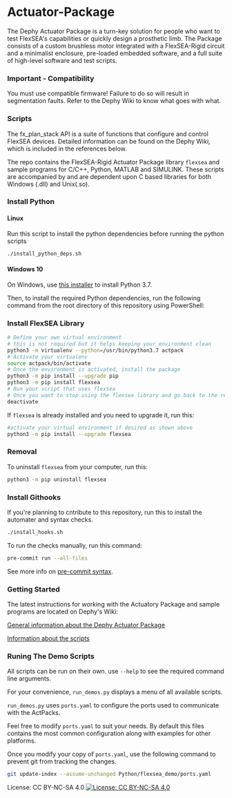 # Actuator-Package

The Dephy Actuator Package is a turn-key solution for people who want to test FlexSEA's capabilities or quickly design a prosthetic limb. The Package consists of a custom brushless motor integrated with a FlexSEA-Rigid circuit and a minimalist enclosure, pre-loaded embedded software, and a full suite of high-level software and test scripts.

### Important - Compatibility
You must use compatible firmware! Failure to do so will result in segmentation faults. Refer to the Dephy Wiki to know what goes with what.

### Scripts

The fx_plan_stack API is a suite of functions that configure and control FlexSEA devices. Detailed information can be found on the Dephy Wiki, which is included in the references below.

The repo contains the FlexSEA-Rigid Actuator Package library `flexsea` and sample programs for C/C++, Python, MATLAB and SIMULINK. These scripts are accompanied by and are dependent upon C based libraries for both Windows (.dll) and Unix(.so).

### Install Python

#### Linux
Run this script to install the python dependencies before running the python scripts
```bash
./install_python_deps.sh
```

#### Windows 10

On Windows, use [this installer](https://www.python.org/ftp/python/3.7.9/python-3.7.9.exe) to install Python 3.7.

Then, to install the required Python dependencies, run the following command from the root directory of this repository using PowerShell:

### Install FlexSEA Library

```bash
# Define your own virtual environment
# this is not required but it helps keeping your environment clean
python3 -m virtualenv --python=/usr/bin/python3.7 actpack
# Activate your virtualenv
source actpack/bin/activate
# Once the environment is activated, install the package
python3 -m pip install --upgrade pip
python3 -m pip install flexsea
# Run your script that uses flexsea
# Once you want to stop using the flexsea library and go back to the regular shell
deactivate

```

If `flexsea` is already installed and you need to upgrade it, run this:
```bash
#activate your virtual environment if desired as shown above
python3 -m pip install --upgrade flexsea
```

### Removal
To uninstall `flexsea` from your computer, run this:
```bash
python3 -m pip uninstall flexsea
```

### Install Githooks

If you're planning to cntribute to this repository, run this to install the automater and syntax checks.

```bash
./install_hooks.sh
```

To run the checks manually, run this command:
```bash
pre-commit run --all-files
```

See more info on [pre-commit syntax](https://pre-commit.com).

### Getting Started
The latest instructions for working with the Actuatory Package and sample programs are located on Dephy's Wiki:

[General information about the Dephy Actuator Package](http://dephy.com/wiki/flexsea/doku.php?id=dephyactpack)

[Information about the scripts](http://dephy.com/wiki/flexsea/doku.php?id=scripts)

### Runing The Demo Scripts

All scripts can be run on their own. use `--help` to see the required command line arguments.

For your convenience, `run_demos.py` displays a menu of all available scripts.

`run_demos.py` uses `ports.yaml` to configure the ports used to communicate with the ActPacks.

Feel free to modify `ports.yaml` to suit your needs. By default this files contains the most common configuration along with examples for other platforms.

Once you modify your copy of `ports.yaml`, use the following command to prevent git from tracking the changes.
```bash
git update-index --assume-unchanged Python/flexsea_demo/ports.yaml
```

License: CC BY-NC-SA 4.0
[![License: CC BY-NC-SA 4.0](https://licensebuttons.net/l/by-nc-sa/4.0/80x15.png)](https://creativecommons.org/licenses/by-nc-sa/4.0/)
